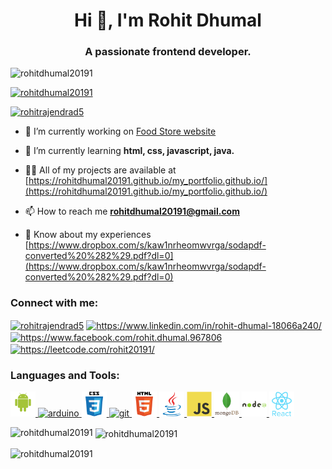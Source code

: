 <h1 align="center">Hi 👋, I'm Rohit Dhumal</h1>
<h3 align="center">A passionate frontend developer.</h3>

<p align="left"> <img src="https://komarev.com/ghpvc/?username=rohitdhumal20191&label=Profile%20views&color=0e75b6&style=flat" alt="rohitdhumal20191" /> </p>

<p align="left"> <a href="https://github.com/ryo-ma/github-profile-trophy"><img src="https://github-profile-trophy.vercel.app/?username=rohitdhumal20191" alt="rohitdhumal20191" /></a> </p>

<p align="left"> <a href="https://twitter.com/rohitrajendrad5" target="blank"><img src="https://img.shields.io/twitter/follow/rohitrajendrad5?logo=twitter&style=for-the-badge" alt="rohitrajendrad5" /></a> </p>

- 🔭 I’m currently working on [Food Store website](https://rohitdhumal20191.github.io/rohitfoodstore.github.io/)

- 🌱 I’m currently learning **html, css, javascript, java.**

- 👨‍💻 All of my projects are available at [https://rohitdhumal20191.github.io/my_portfolio.github.io/](https://rohitdhumal20191.github.io/my_portfolio.github.io/)

- 📫 How to reach me **rohitdhumal20191@gmail.com**

- 📄 Know about my experiences [https://www.dropbox.com/s/kaw1nrheomwvrga/sodapdf-converted%20%282%29.pdf?dl=0](https://www.dropbox.com/s/kaw1nrheomwvrga/sodapdf-converted%20%282%29.pdf?dl=0)

<h3 align="left">Connect with me:</h3>
<p align="left">
<a href="https://twitter.com/rohitrajendrad5" target="blank"><img align="center" src="https://raw.githubusercontent.com/rahuldkjain/github-profile-readme-generator/master/src/images/icons/Social/twitter.svg" alt="rohitrajendrad5" height="30" width="40" /></a>
<a href="https://linkedin.com/in/https://www.linkedin.com/in/rohit-dhumal-18066a240/" target="blank"><img align="center" src="https://raw.githubusercontent.com/rahuldkjain/github-profile-readme-generator/master/src/images/icons/Social/linked-in-alt.svg" alt="https://www.linkedin.com/in/rohit-dhumal-18066a240/" height="30" width="40" /></a>
<a href="https://fb.com/https://www.facebook.com/rohit.dhumal.967806" target="blank"><img align="center" src="https://raw.githubusercontent.com/rahuldkjain/github-profile-readme-generator/master/src/images/icons/Social/facebook.svg" alt="https://www.facebook.com/rohit.dhumal.967806" height="30" width="40" /></a>
<a href="https://www.leetcode.com/https://leetcode.com/rohit20191/" target="blank"><img align="center" src="https://raw.githubusercontent.com/rahuldkjain/github-profile-readme-generator/master/src/images/icons/Social/leet-code.svg" alt="https://leetcode.com/rohit20191/" height="30" width="40" /></a>
</p>

<h3 align="left">Languages and Tools:</h3>
<p align="left"> <a href="https://developer.android.com" target="_blank" rel="noreferrer"> <img src="https://raw.githubusercontent.com/devicons/devicon/master/icons/android/android-original-wordmark.svg" alt="android" width="40" height="40"/> </a> <a href="https://www.arduino.cc/" target="_blank" rel="noreferrer"> <img src="https://cdn.worldvectorlogo.com/logos/arduino-1.svg" alt="arduino" width="40" height="40"/> </a> <a href="https://www.w3schools.com/css/" target="_blank" rel="noreferrer"> <img src="https://raw.githubusercontent.com/devicons/devicon/master/icons/css3/css3-original-wordmark.svg" alt="css3" width="40" height="40"/> </a> <a href="https://git-scm.com/" target="_blank" rel="noreferrer"> <img src="https://www.vectorlogo.zone/logos/git-scm/git-scm-icon.svg" alt="git" width="40" height="40"/> </a> <a href="https://www.w3.org/html/" target="_blank" rel="noreferrer"> <img src="https://raw.githubusercontent.com/devicons/devicon/master/icons/html5/html5-original-wordmark.svg" alt="html5" width="40" height="40"/> </a> <a href="https://www.java.com" target="_blank" rel="noreferrer"> <img src="https://raw.githubusercontent.com/devicons/devicon/master/icons/java/java-original.svg" alt="java" width="40" height="40"/> </a> <a href="https://developer.mozilla.org/en-US/docs/Web/JavaScript" target="_blank" rel="noreferrer"> <img src="https://raw.githubusercontent.com/devicons/devicon/master/icons/javascript/javascript-original.svg" alt="javascript" width="40" height="40"/> </a> <a href="https://www.mongodb.com/" target="_blank" rel="noreferrer"> <img src="https://raw.githubusercontent.com/devicons/devicon/master/icons/mongodb/mongodb-original-wordmark.svg" alt="mongodb" width="40" height="40"/> </a> <a href="https://nodejs.org" target="_blank" rel="noreferrer"> <img src="https://raw.githubusercontent.com/devicons/devicon/master/icons/nodejs/nodejs-original-wordmark.svg" alt="nodejs" width="40" height="40"/> </a> <a href="https://reactjs.org/" target="_blank" rel="noreferrer"> <img src="https://raw.githubusercontent.com/devicons/devicon/master/icons/react/react-original-wordmark.svg" alt="react" width="40" height="40"/> </a> </p>

<p><img align="left" src="https://github-readme-stats.vercel.app/api/top-langs?username=rohitdhumal20191&show_icons=true&locale=en&layout=compact" alt="rohitdhumal20191" /></p>

<p>&nbsp;<img align="center" src="https://github-readme-stats.vercel.app/api?username=rohitdhumal20191&show_icons=true&locale=en" alt="rohitdhumal20191" /></p>

<p><img align="center" src="https://github-readme-streak-stats.herokuapp.com/?user=rohitdhumal20191&" alt="rohitdhumal20191" /></p>
